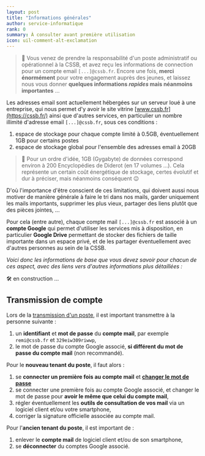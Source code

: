```yaml
---
layout: post
title: "Informations générales"
author: service-informatique
rank: 0
summary: À consulter avant première utilisation
icon: uil-comment-alt-exclamation
---
```


> :rocket: Vous venez de prendre la responsabilité d'un poste administratif ou opérationnel à la CSSB, 
> et avez reçu les informations de connection pour un compte email `[...]@cssb.fr`. 
> Encore une fois, **merci énormément** pour votre engagement auprès des jeunes, 
> et laissez nous vous donner **quelques informations _rapides_ mais néanmoins importantes** ...

Les adresses email sont actuellement hébergées sur un serveur loué à une entreprise, qui nous permet d'y avoir le site vitrine [www.cssb.fr](https://cssb.fr/) ainsi que d'autres services, en particulier un nombre illimité d'adresse email `[...]@cssb.fr`, sous ces conditions :

1. espace de stockage pour chaque compte limité à 0.5GB, éventuellement 1GB pour certains postes
2. espace de stockage global pour l'ensemble des adresses email à 20GB

> :scroll: Pour un ordre d'idée, 1GB (Gygabyte) de données correspond environ à 200 Encyclopédies de Diderot (en 17 volumes ...). Cela représente un certain coût énergétique de stockage, certes évolutif et dur à préciser, mais néanmoins conséquent :wink:

D'où l'importance d'être conscient de ces limitations, qui doivent aussi nous motiver de manière générale à faire le tri dans nos mails, garder uniquement les mails importants, supprimer les plus vieux, partager des liens plutôt que des pièces jointes, ...

Pour cela (entre autre), chaque compte mail `[...]@cssb.fr` est associé à un **compte Google** qui permet d'utiliser les services mis à disposition, en particulier **Google Drive** permettant de stocker des fichiers de taille importante dans un espace privé, et de les partager éventuellement avec d'autres personnes au sein de la CSSB.

_Voici donc les informations de base que vous devez savoir pour chacun de ces aspect, avec des liens vers d'autres informations plus détaillées :_

:hammer_and_wrench: en construction ...

## Transmission de compte

Lors de la [transmission d'un poste](../informations.md#transmission-de-poste), il est important transmettre à la personne suivante :

1. un **identifiant** et **mot de passe** du **compte mail**, par exemple `remi@cssb.fr` et `329eiw309riwwp`,
2. le mot de passe du compte Google associé, **si différent du mot de passe du compte mail** (non recommandé).

Pour le **nouveau tenant du poste**, il faut alors :

1. se **connecter un première fois au compte mail** et [**changer le mot de passe**](./connection.md)
2. se connecter une première fois au compte Google associé, et changer le mot de passe pour **avoir le même que celui du compte mail**,
3. régler éventuellement les **outils de consultation de vos mail** via un logiciel client et/ou votre smartphone,
4. corriger la signature officielle associée au compte mail.

Pour l'**ancien tenant du poste**, il est important de :

1. enlever le **compte mail** de logiciel client et/ou de son smartphone,
2. se **déconnecter** du comptes Google associé.